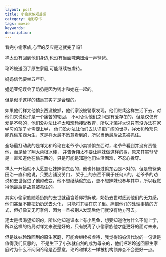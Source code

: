 ```yaml
---
layout: post
title: 小偷家族观后感
category: 电影杂书
tags: movie
keywords: 
description: 
---
```


看完小偷家族,心里的反应是这就完了吗?

祥太没有回到他们身边,也没有当面喊柴田治一声爸爸。

玲玲被送回了原生家庭,可能继续被虐待。

妈妈信代要坐五年牢。

姐姐亚纪误会了奶奶是因为钱才和她在一起的。

但是似乎这样的结局其实才是合理的。


如果他们祥太他偷东西没被抓，他们家没被警察发现，他们继续这样生活下去，对他们来说也许是一个痛苦的轮回，
不可否认他们之间是有爱存在的，但是仅仅有爱是不够的，他们没办法让祥太和玲玲接受教育，所以才骗祥太说只有没办法在家学习的孩子才需要上学，
他们没办法让他们去认识更广阔的世界，祥太和玲玲只能靠偷东西为生，这是祥太最不愿意看到的，所以当他最后故意被抓住。


全场最打动我的是祥太和玲玲在老爷爷小卖铺偷东西时，老爷爷看到并没有责怪他，而是给了翔太两根冰棒，
并告诉翔太不要让妹妹做这样的事，原来其实爷爷是一直知道他在偷东西的，只是可能是知道他们生活困难，不忍心拆穿。

祥太一开始就不太愿意让妹妹偷东西的，他也怀疑过偷东西是不对的，但是爸爸柴田治一直和他说，只要店铺没关门，
架子上的东西不属于任何人的。老爷爷的劝说和去世促进了他的改变，他不想继续偷东西，更不想妹妹也参与其中，所以我觉得他最后是故意被抓住的。

其实小偷家族随着奶奶的去世就蕴含着即将解散，奶奶去世时感到他们的无力感，他们甚至不能把奶奶送去火化，
只能将其埋在院子里。痛恨他们的处理事情的方式，但好像又无可奈何，因为一旦被别人发现后他们就没有地方可去。


翔太是很渴望知识的，所以他知道课本上有小黑鱼，想要知道他为什么不能上学，所以这样的结局对祥太来说是好的，只有脱离了小偷家族他才能更好的面对未来。

但是妹妹玲玲回到的原生家庭，可能会继续被虐待，我觉得妈妈信代说的一句话是值得我们反思的，
不是生下了小孩就自然的成为母亲的，他们把玲玲送回原生家庭时为什么不问问玲玲是否愿意，玲玲和祥太一样被机构领养会不会更好一点。











